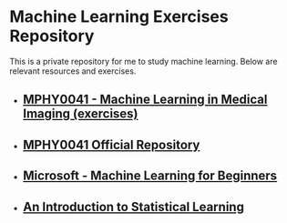 # Machine Learning Exercises Repository

This is a private repository for me to study machine learning. Below are relevant resources and exercises.

- ## [MPHY0041 - Machine Learning in Medical Imaging (exercises)](./MPHY0041/README.md)
- ## [MPHY0041 Official Repository](https://github.com/YipengHu/MPHY0041)
- ## [Microsoft - Machine Learning for Beginners](https://github.com/microsoft/ML-For-Beginners)
- ## [An Introduction to Statistical Learning](https://www.statlearning.com/)
